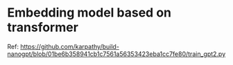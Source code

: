 # Embedding model based on transformer

Ref: https://github.com/karpathy/build-nanogpt/blob/01be6b358941cb1c7561a56353423eba1cc7fe80/train_gpt2.py